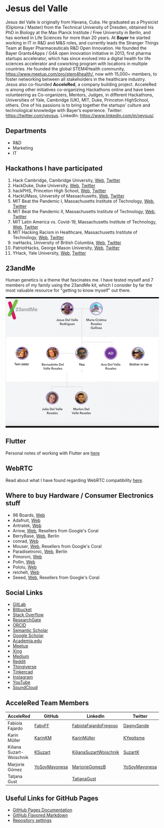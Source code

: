 # Jesus del Valle

Jesus del Valle is originally from Havana, Cuba. He graduated as a Physicist (Diploma / Master) from the Technical University of Dresden, obtained his PhD in Biology at the Max Planck Institute / Free University in Berlin, and has worked in Life Sciences for more than 20 years. At **Bayer** he started working in IT in R&D and M&S roles, and currently leads the Stranger Things Team at Bayer Pharmaceuticals R&D Open Innovation. He founded the Bayer Grants4Apps / G4A open innovation initiative in 2013, first pharma startups accelerator, which has since evolved into a digital health for life sciences accelerator and coworking program with locations in multiple countries. He founded the global STEM4Health community, https://www.meetup.com/pro/stem4health/, now with 15,000+ members, to foster networking between all stakeholders in the healthcare industry. Jesus also co-founded **AcceleRed**, a company building project. AcceleRed is among other initiatives co-organizing Hackathons online and have been volunteering as Co-organizers, Mentors, Judges, in different Hackathons, Universities of Yale, Cambridge (UK), MIT, Duke, Princeton HighSchool, others. One of his passions is to bring together the startups’ culture and technological knowledge with Bayer’s experience. Twitter: https://twitter.com/yeysus. LinkedIn: https://www.linkedin.com/in/yeysus/.

## Departments

- R&D
- Marketing
- IT

## Hackathons I have participated

1. Hack Cambridge, Cambridge University, [Web](https://hackcambridge.com), [Twitter](https://twitter.com/Hack_Cambridge)
2. HackDuke, Duke University, [Web](https://hackduke.org), [Twitter](https://twitter.com/HackDuke)
3. hackPHS, Princeton High School, [Web](https://hackphs.tech), [Twitter](https://twitter.com/theHackPhs)
4. HackUMass, University of Massachusetts, [Web](https://hackumass.com), [Twitter](https://twitter.com/hackumass)
5. MIT Beat the Pandemic I, Massachusetts Institute of Technology, [Web](https://covid19challenge.mit.edu/beat-the-pandemic/), [Twitter](https://twitter.com/MITvsCOVID19)
6. MIT Beat the Pandemic II, Massachusetts Institute of Technology, [Web](https://covid19challenge.mit.edu/beat-the-pandemic-2/), [Twitter](https://twitter.com/MITvsCOVID19)
7. MIT Latin America vs. Covid-19, Massachusetts Institute of Technology, [Web](https://covid19challenge.mit.edu/latam-vs-covid19/), [Twitter](https://twitter.com/MITvsCOVID19)
8. MIT Hacking Racism in Healthcare, Massachusetts Institute of Technology, [Web](https://hackingracism.mit.edu), [Twitter](https://twitter.com/MITHackRacism)
9. nwHacks, University of British Columbia, [Web](https://www.nwhacks.io), [Twitter](https://twitter.com/nwplusubc)
10. PatriotHacks, George Mason University, [Web](https://patriothacks.org/), [Twitter](https://twitter.com/patriothacks)
11. YHack, Yale University, [Web](https://www.yhack.org), [Twitter](https://twitter.com/YaleHack)

## 23andMe

Human genetics is a theme that fascinates me. I have tested myself and 7 members of my family using the 23andMe kit, which I consider by far the most valuable resource for "getting to know myself" out there.

![23andMe](images/tree.png)

## Flutter

Personal notes of working with Flutter are [here](./flutter.md)

## WebRTC

Read about what I have found regarding WebRTC compatibility [here](./webrtc.html).

## Where to buy Hardware / Consumer Electronics stuff

- 96 Boards, [Web](https://www.96boards.org/products/ce/)
- Adafruit, [Web](https://www.adafruit.com)
- Antratek, [Web](https://www.antratek.de/)
- Arrow, [Web](https://www.arrow.com), Resellers from Google's Coral
- BerryBase, [Web](https://www.berrybase.de), Berlin
- conrad, [Web](https://www.conrad.de)
- Mouser, [Web](https://www.mouser.de), Resellers from Google's Coral
- Paradisetronic, [Web](https://paradisetronic.com), Berlin
- Pimoroni, [Web](https://shop.pimoroni.com)
- Pollin, [Web](https://www.pollin.de)
- Pololu, [Web](https://www.pololu.com)
- reichelt, [Web](https://www.reichelt.de)
- Seeed, [Web](https://www.seeedstudio.com/), Resellers from Google's Coral

## Social Links

- [GitLab](https://gitlab.com/yeysus)
- [Bitbucket](https://bitbucket.org/yeysus/)
- [Stack Overflow](https://stackexchange.com/users/9531598/jesus-del-valle)
- [ResearchGate](https://www.researchgate.net/profile/Jesus_Del_Valle)
- [ORCID](https://orcid.org/0000-0001-5998-6298)
- [Semantic Scholar](https://www.semanticscholar.org/author/J.-Del-Valle/50606902)
- [Google Scholar](https://scholar.google.com/citations?user=_nI0_wMAAAAJ&hl=en)
- [Academia.edu](https://bayer.academia.edu/JesusdelValle)
- [Meetup](https://www.meetup.com/members/45080772/)
- [Xing](https://www.xing.com/profile/Jesus_delValle/cv)
- [Medium](https://medium.com/@yeysus)
- [Reddit](https://www.reddit.com/user/jesusdelvalle/)
- [Thingiverse](https://www.thingiverse.com/yeysus/designs)
- [Tinkercad](https://www.tinkercad.com/users/g8IvGd2EvDb-jesus-del-valle/)
- [Instagram](https://www.instagram.com/jesusdelvaller/)
- [YouTube](https://www.youtube.com/channel/UC2suGh_JaOFOUMs3gg1iIXA)
- [SoundCloud](https://soundcloud.com/yeysus)

## AcceleRed Team Members

| AcceleRed | GitHub | LinkedIn | Twitter |
| --- | --- | --- | --- |
| Fabiola Fajardo | [FabyFF](https://fabyff.github.io) | [FabiolaFajardoFregoso](https://www.linkedin.com/in/fabiola-fajardo-fregoso-74432a19/) | [DagnySande](https://twitter.com/dagnysande) |
| Karin Müller | [KarinKM](https://karinkm.github.io) | [KarinMüller](https://www.linkedin.com/in/karin-müller-078a201a3/) | [KYepitsme](https://twitter.com/KYepitsme) |
| Kiliana Suzart-Woischnik | [KSuzart](https://ksuzart.github.io) | [KilianaSuzartWoischnik](https://www.linkedin.com/in/kiliana-suzart-woischnik-b4353a66/) | [SuzartK](https://twitter.com/suzartk?lang=en) |
| Marjorie Gómez | [YoSoyMayonesa](https://yosoymayonesa.github.io) | [MarjorieGomezB](https://www.linkedin.com/in/marjorie-gomez-mgb/) | [YoSoyMayonesa](https://twitter.com/YoSoyMayonesa) |
| Tatjana Gust | | [TatjanaGust](https://www.linkedin.com/in/tatjana-gust-4b7a0299/) ||

## Useful Links for GitHub Pages

- [GitHub Pages Documentation](https://docs.github.com/categories/github-pages-basics/)
- [GitHub Flavored Markdown](https://guides.github.com/features/mastering-markdown/)
- [Repository settings](https://github.com/yeysus/yeysus.github.io/settings)


